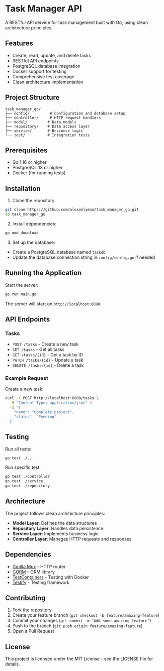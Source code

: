 # Task Manager API

A RESTful API service for task management built with Go, using clean architecture principles.

## Features

- Create, read, update, and delete tasks
- RESTful API endpoints
- PostgreSQL database integration
- Docker support for testing
- Comprehensive test coverage
- Clean architecture implementation

## Project Structure

```
task_manager_go/
├── config/         # Configuration and database setup
├── controller/     # HTTP request handlers
├── model/         # Data models
├── repository/    # Data access layer
├── service/       # Business logic
└── test/          # Integration tests
```

## Prerequisites

- Go 1.16 or higher
- PostgreSQL 13 or higher
- Docker (for running tests)

## Installation

1. Clone the repository:
```bash
git clone https://github.com/alexonlyman/task_manager_go.git
cd task_manager_go
```

2. Install dependencies:
```bash
go mod download
```

3. Set up the database:
- Create a PostgreSQL database named `taskdb`
- Update the database connection string in `config/config.go` if needed

## Running the Application

Start the server:
```bash
go run main.go
```

The server will start on `http://localhost:8080`

## API Endpoints

### Tasks

- `POST /tasks` - Create a new task
- `GET /tasks` - Get all tasks
- `GET /tasks/{id}` - Get a task by ID
- `PATCH /tasks/{id}` - Update a task
- `DELETE /tasks/{id}` - Delete a task

### Example Request

Create a new task:
```bash
curl -X POST http://localhost:8080/tasks \
  -H "Content-Type: application/json" \
  -d '{
    "name": "Complete project",
    "status": "Pending"
  }'
```

## Testing

Run all tests:
```bash
go test ./...
```

Run specific test:
```bash
go test ./controller
go test ./service
go test ./repository
```

## Architecture

The project follows clean architecture principles:

- **Model Layer**: Defines the data structures
- **Repository Layer**: Handles data persistence
- **Service Layer**: Implements business logic
- **Controller Layer**: Manages HTTP requests and responses

## Dependencies

- [Gorilla Mux](https://github.com/gorilla/mux) - HTTP router
- [GORM](https://gorm.io/) - ORM library
- [TestContainers](https://golang.testcontainers.org/) - Testing with Docker
- [Testify](https://github.com/stretchr/testify) - Testing framework

## Contributing

1. Fork the repository
2. Create your feature branch (`git checkout -b feature/amazing-feature`)
3. Commit your changes (`git commit -m 'Add some amazing feature'`)
4. Push to the branch (`git push origin feature/amazing-feature`)
5. Open a Pull Request

## License

This project is licensed under the MIT License - see the LICENSE file for details. 